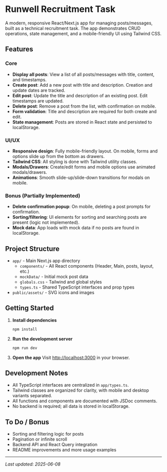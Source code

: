 # Runwell Recruitment Task

A modern, responsive React/Next.js app for managing posts/messages, built as a technical recruitment task. The app demonstrates CRUD operations, state management, and a mobile-friendly UI using Tailwind CSS.

## Features

### Core
- **Display all posts**: View a list of all posts/messages with title, content, and timestamps.
- **Create post**: Add a new post with title and description. Creation and update dates are tracked.
- **Edit post**: Update the title and description of an existing post. Edit timestamps are updated.
- **Delete post**: Remove a post from the list, with confirmation on mobile.
- **Form validation**: Title and description are required for both create and edit.
- **State management**: Posts are stored in React state and persisted to localStorage.

### UI/UX
- **Responsive design**: Fully mobile-friendly layout. On mobile, forms and options slide up from the bottom as drawers.
- **Tailwind CSS**: All styling is done with Tailwind utility classes.
- **Modals/Drawers**: Create/edit forms and mobile options use animated modals/drawers.
- **Animations**: Smooth slide-up/slide-down transitions for modals on mobile.

### Bonus (Partially Implemented)
- **Delete confirmation popup**: On mobile, deleting a post prompts for confirmation.
- **Sorting/filtering**: UI elements for sorting and searching posts are present (logic not implemented).
- **Mock data**: App loads with mock data if no posts are found in localStorage.

## Project Structure

- `app/` - Main Next.js app directory
  - `components/` - All React components (Header, Main, posts, layout, etc.)
  - `mockData/` - Initial mock post data
  - `globals.css` - Tailwind and global styles
  - `types.ts` - Shared TypeScript interfaces and prop types
- `public/assets/` - SVG icons and images

## Getting Started

1. **Install dependencies**
   ```bash
   npm install
   ```
2. **Run the development server**
   ```bash
   npm run dev
   ```
3. **Open the app**
   Visit [http://localhost:3000](http://localhost:3000) in your browser.

## Development Notes
- All TypeScript interfaces are centralized in `app/types.ts`.
- Tailwind classes are organized for clarity, with mobile and desktop variants separated.
- All functions and components are documented with JSDoc comments.
- No backend is required; all data is stored in localStorage.

## To Do / Bonus
- Sorting and filtering logic for posts
- Pagination or infinite scroll
- Backend API and React Query integration
- README improvements and more usage examples

---

_Last updated: 2025-06-08_
